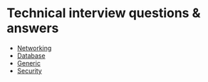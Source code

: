 # Technical interview questions & answers

* [Networking](networking-readme.md)
* [Database](database-readme.md)
* [Generic](generic-readme.md)
* [Security](security-readme.md)

